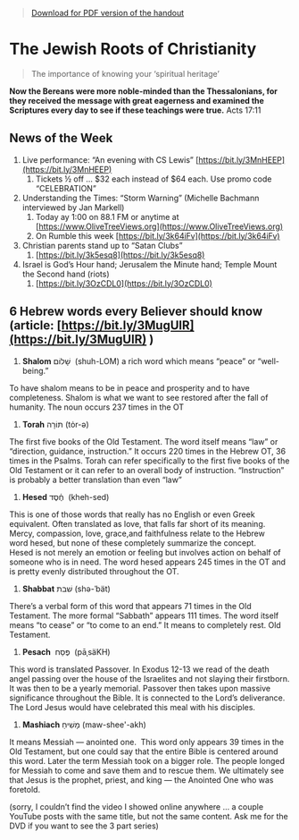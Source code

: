 >[Download for PDF version of the handout](/week042422.pdf)


# The Jewish Roots of Christianity

> The importance of knowing your ‘spiritual heritage’

**Now the Bereans were more noble-minded than the Thessalonians, for they received the message with great eagerness and examined the Scriptures every day to see if these teachings were true.** Acts 17:11


## News of the Week
1. Live performance:  “An evening with CS Lewis”  [https://bit.ly/3MnHEEP](https://bit.ly/3MnHEEP) 
	1. Tickets ½ off … $32 each instead of $64 each.  Use promo code “CELEBRATION”
1. Understanding the Times: “Storm Warning” (Michelle Bachmann interviewed by Jan Markell)
	1. Today ay 1:00 on 88.1 FM or anytime at [https://www.OliveTreeViews.org](https://www.OliveTreeViews.org)
	1. On Rumble this week  [https://bit.ly/3k64iFv](https://bit.ly/3k64iFv) 
1. Christian parents stand up to “Satan Clubs”
	1. [https://bit.ly/3k5esq8](https://bit.ly/3k5esq8) 
1. Israel is God’s Hour hand; Jerusalem the Minute hand; Temple Mount the Second hand (riots) 
	1. [https://bit.ly/3OzCDL0](https://bit.ly/3OzCDL0)  
## 6 Hebrew words every Believer should know  (article:  [https://bit.ly/3MugUlR](https://bit.ly/3MugUlR) )
	
1. **Shalom** שָׁלוֹם     (shuh-LOM) a rich word which means “peace” or “well-being.” 

To have shalom means to be in peace and prosperity and to have completeness. Shalom is what we want to see restored after the fall of humanity.  The noun occurs 237 times in the OT
1. **Torah**    תּוֹרָה   (tȯr-ə)
	
The first five books of the Old Testament.  The word itself means “law” or “direction, guidance, instruction.”  It occurs 220 times in the Hebrew OT, 36 times in the Psalms.  Torah can refer specifically to the first five books of the Old Testament or it can refer to an overall body of instruction.  “Instruction” is probably a better translation than even “law”
1. **Hesed** חֶ֫סֶד       (kheh-sed)
	
This is one of those words that really has no English or even Greek equivalent. Often translated as love, that falls far short of its meaning.  Mercy, compassion, love, grace,and faithfulness relate to the Hebrew word hesed, but none of these completely summarize the concept.  Hesed is not merely an emotion or feeling but involves action on behalf of someone who is in need.  The word hesed appears 245 times in the OT and is pretty evenly distributed throughout the OT. 
1. **Shabbat**  שׁבת     (shə-ˈbät)
	
There’s a verbal form of this word that appears 71 times in the Old Testament.  The more formal “Sabbath” appears 111 times.  The word itself means “to cease” or “to come to an end.”  It means to completely rest. Old Testament. 
1. **Pesach**   פֶּסַח   (pāˌsäKH)
	
This word is translated Passover.  In Exodus 12-13 we read of the death angel passing over the house of the Israelites and not slaying their firstborn. It was then to be a yearly memorial.  Passover then takes upon massive significance throughout the Bible.  It is connected to the Lord’s deliverance. The Lord Jesus would have celebrated this meal with his disciples.
1. **Mashiach**  מָשִׁיחַ    (maw-shee'-akh)
	
It means Messiah — anointed one.  This word only appears 39 times in the Old Testament, but one could say that the entire Bible is centered around this word.  Later the term Messiah took on a bigger role. The people longed for Messiah to come and save them and to rescue them.  We ultimately see that Jesus is the prophet, priest, and king — the Anointed One who was foretold.

(sorry, I couldn’t find the video I showed online anywhere … a couple YouTube posts with the same title, but not the same content.  Ask me for the DVD if you want to see the 3 part series)

